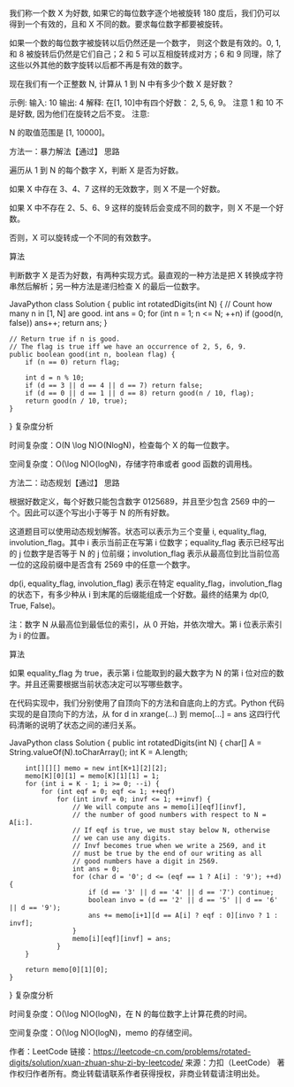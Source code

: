 我们称一个数 X 为好数, 如果它的每位数字逐个地被旋转 180 度后，我们仍可以得到一个有效的，且和 X 不同的数。要求每位数字都要被旋转。

如果一个数的每位数字被旋转以后仍然还是一个数字， 则这个数是有效的。0, 1, 和 8 被旋转后仍然是它们自己；2 和 5 可以互相旋转成对方；6 和 9 同理，除了这些以外其他的数字旋转以后都不再是有效的数字。

现在我们有一个正整数 N, 计算从 1 到 N 中有多少个数 X 是好数？

示例:
输入: 10
输出: 4
解释: 
在[1, 10]中有四个好数： 2, 5, 6, 9。
注意 1 和 10 不是好数, 因为他们在旋转之后不变。
注意:

N 的取值范围是 [1, 10000]。


方法一：暴力解法【通过】
思路

遍历从 1 到 N 的每个数字 X，判断 X 是否为好数。

如果 X 中存在 3、4、7 这样的无效数字，则 X 不是一个好数。

如果 X 中不存在 2、5、6、9 这样的旋转后会变成不同的数字，则 X 不是一个好数。

否则，X 可以旋转成一个不同的有效数字。

算法

判断数字 X 是否为好数，有两种实现方式。最直观的一种方法是把 X 转换成字符串然后解析；另一种方法是递归检查 X 的最后一位数字。

JavaPython
class Solution {
    public int rotatedDigits(int N) {
        // Count how many n in [1, N] are good.
        int ans = 0;
        for (int n = 1; n <= N; ++n)
            if (good(n, false)) ans++;
        return ans;
    }

    // Return true if n is good.
    // The flag is true iff we have an occurrence of 2, 5, 6, 9.
    public boolean good(int n, boolean flag) {
        if (n == 0) return flag;

        int d = n % 10;
        if (d == 3 || d == 4 || d == 7) return false;
        if (d == 0 || d == 1 || d == 8) return good(n / 10, flag);
        return good(n / 10, true);
    }
}
复杂度分析

时间复杂度：O(N \log N)O(NlogN)，检查每个 X 的每一位数字。

空间复杂度：O(\log N)O(logN)，存储字符串或者 good 函数的调用栈。

方法二：动态规划【通过】
思路

根据好数定义，每个好数只能包含数字 0125689，并且至少包含 2569 中的一个。因此可以逐个写出小于等于 N 的所有好数。

这道题目可以使用动态规划解答。状态可以表示为三个变量 i, equality_flag, involution_flag。其中 i 表示当前正在写第 i 位数字；equality_flag 表示已经写出的 j 位数字是否等于 N 的 j 位前缀；involution_flag 表示从最高位到比当前位高一位的这段前缀中是否含有 2569 中的任意一个数字。

dp(i, equality_flag, involution_flag) 表示在特定 equality_flag，involution_flag 的状态下，有多少种从 i 到末尾的后缀能组成一个好数。最终的结果为 dp(0, True, False)。

注：数字 N 从最高位到最低位的索引，从 0 开始，并依次增大。第 i 位表示索引为 i 的位置。

算法

如果 equality_flag 为 true，表示第 i 位能取到的最大数字为 N 的第 i 位对应的数字。并且还需要根据当前状态决定可以写哪些数字。

在代码实现中，我们分别使用了自顶向下的方法和自底向上的方式。Python 代码实现的是自顶向下的方法，从 for d in xrange(...) 到 memo[...] = ans 这四行代码清晰的说明了状态之间的递归关系。

JavaPython
class Solution {
    public int rotatedDigits(int N) {
        char[] A = String.valueOf(N).toCharArray();
        int K = A.length;

        int[][][] memo = new int[K+1][2][2];
        memo[K][0][1] = memo[K][1][1] = 1;
        for (int i = K - 1; i >= 0; --i) {
            for (int eqf = 0; eqf <= 1; ++eqf)
                for (int invf = 0; invf <= 1; ++invf) {
                    // We will compute ans = memo[i][eqf][invf],
                    // the number of good numbers with respect to N = A[i:].
                    // If eqf is true, we must stay below N, otherwise
                    // we can use any digits.
                    // Invf becomes true when we write a 2569, and it
                    // must be true by the end of our writing as all
                    // good numbers have a digit in 2569.
                    int ans = 0;
                    for (char d = '0'; d <= (eqf == 1 ? A[i] : '9'); ++d) {
                        if (d == '3' || d == '4' || d == '7') continue;
                        boolean invo = (d == '2' || d == '5' || d == '6' || d == '9');
                        ans += memo[i+1][d == A[i] ? eqf : 0][invo ? 1 : invf];
                    }
                    memo[i][eqf][invf] = ans;
                }
        }

        return memo[0][1][0];
    }

}
复杂度分析

时间复杂度：O(\log N)O(logN)，在 N 的每位数字上计算花费的时间。

空间复杂度：O(\log N)O(logN)，memo 的存储空间。

作者：LeetCode
链接：https://leetcode-cn.com/problems/rotated-digits/solution/xuan-zhuan-shu-zi-by-leetcode/
来源：力扣（LeetCode）
著作权归作者所有。商业转载请联系作者获得授权，非商业转载请注明出处。